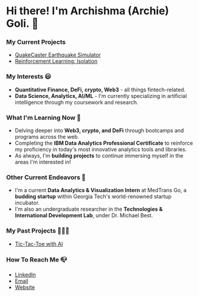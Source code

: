 # Hi there! I'm Archishma (Archie) Goli. 👋

### My Current Projects
- [QuakeCaster Earthquake Simulator](https://github.com/archishmagoli/QuakeCaster)
- [Reinforcement Learning: Isolation](https://github.com/archishmagoli/Isolation_RL)

### My Interests 😃
- **Quantitative Finance, DeFi, crypto, Web3** - all things fintech-related.
- **Data Science, Analytics, AI/ML** - I'm currently specializing in artificial intelligence through my coursework and research.

### What I'm Learning Now 📖
- Delving deeper into **Web3, crypto, and DeFi** through bootcamps and programs across the web.
- Completing the **IBM Data Analytics Professional Certificate** to reinforce my proficiency in today's most innovative analytics tools and libraries.
- As always, I'm **building projects** to continue immersing myself in the areas I'm interested in!

### Other Current Endeavors 🌻
- I'm a current **Data Analytics & Visualization Intern** at MedTrans Go, a **budding startup** within Georgia Tech's world-renowned startup incubator.
- I'm also an undergraduate researcher in the **Technologies & International Development Lab**, under Dr. Michael Best.

### My Past Projects 👩🏽‍💻
- [Tic-Tac-Toe with AI](https://github.com/archishmagoli/TicTacToe_AI)

### How To Reach Me 📪
- [LinkedIn](https://www.linkedin.com/in/archishma-goli/)
- [Email](mailto:archishma.goli@gmail.com)
- [Website](https://archishmagoli.github.io/portfolio/)
